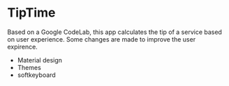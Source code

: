 # TipTime
Based on a Google CodeLab, this app calculates the tip of a service based on user experience.
Some changes are made to improve the user expirence. 

* Material design
* Themes
* softkeyboard
